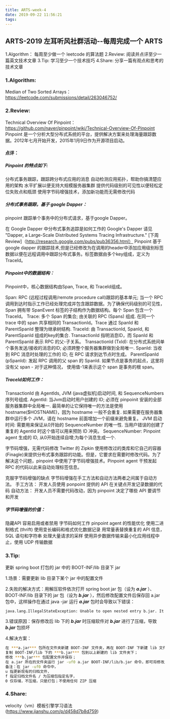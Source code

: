 ```yaml
---
title: ARTS-week-4
date: 2019-09-22 11:56:21
tags:
---
```


## ARTS-2019 左耳听风社群活动--每周完成一个 ARTS
1.Algorithm： 每周至少做一个 leetcode 的算法题
2.Review: 阅读并点评至少一篇英文技术文章
3.Tip: 学习至少一个技术技巧
4.Share: 分享一篇有观点和思考的技术文章

### 1.Algorithm:

Median of Two Sorted Arrays：https://leetcode.com/submissions/detail/263046752/

### 2.Review:

Technical Overview Of Pinpoint：https://github.com/naver/pinpoint/wiki/Technical-Overview-Of-Pinpoint
Pinpoint 是一个分析大型分布式系统的平台，提供解决方案来处理海量跟踪数据。2012年七月开始开发，2015年1月9日作为开源项目启动。

#### 点评：

##### Pinpoint 的特点如下:

分布式事务跟踪，跟踪跨分布式应用的消息
自动检测应用拓扑，帮助你搞清楚应用的架构
水平扩展以便支持大规模服务器集群
提供代码级别的可见性以便轻松定位失败点和瓶颈
使用字节码增强技术，添加新功能而无需修改代码

##### 分布式事务跟踪，基于 google Dapper：
pinpoint 跟踪单个事务中的分布式请求，基于google Dapper。

在 Google Dapper 中分布式事务追踪是如何工作的
Google's Dapper 请见 "Dapper, a Large-Scale Distributed Systems Tracing Infrastructure." [下周Review]（http://research.google.com/pubs/pub36356.html）
Pinpoint 基于 google dapper 的跟踪技术,但是已经修改为在调用的header中添加应用级别标签数据以便在远程调用中跟踪分布式事务。标签数据由多个key组成，定义为 TraceId。

##### Pinpoint中的数据结构：
Pinpoint中，核心数据结构由Span, Trace, 和 TraceId组成。

Span: RPC (远程过程调用/remote procedure call)跟踪的基本单元; 当一个 RPC 调用到达时指示工作已经处理完成并包含跟踪数据。为了确保代码级别的可见性，Span 拥有带 SpanEvent 标签的子结构作为数据结构。每个 Span 包含一个 TraceId。
Trace: 多个 Span 的集合; 由关联的 RPC (Spans) 组成. 在同一个 trace 中的 span 共享相同的 TransactionId。Trace 通过 SpanId 和 ParentSpanId 整理为继承树结构.
TraceId: 由 TransactionId, SpanId, 和 ParentSpanId 组成的key的集合. TransactionId 指明消息ID，而 SpanId 和 ParentSpanId 表示 RPC 的父-子关系。
TransactionId (TxId): 在分布式系统间单个事务发送/接收的消息的ID; 必须跨整个服务器集群做到全局唯一.
SpanId: 当收到 RPC 消息时处理的工作的 ID; 在 RPC 请求到达节点时生成。
ParentSpanId (pSpanId): 发起 RPC 调用的父 span 的 SpanId. 如果节点是事务的起点，这里将没有父 span - 对于这种情况， 使用值-1来表示这个 span 是事务的根 span。

##### TraceId如何工作：
TransactionId 由 AgentIds, JVM (java虚拟机)启动时间, 和 SequenceNumbers 序列号组成.
AgentId: 当Jvm启动时用户创建的 ID; 必须在 pinpoinit 安装的全部服务器集群中全局唯一. 最简单的让它保持唯一的方法是使用 hostname($HOSTNAME)，因为 hostname 一般不会重复. 如果需要在服务器集群中运行多个 JVM，请在 hostname 前面增加一个前缀来避免重复。
JVM 启动时间: 需要用来保证从0开始的 SequenceNumber 的唯一性. 当用户错误的创建了重复的 AgentId 时这个值可以用来预防 ID 冲突。
SequenceNumber: Pinpoint agent 生成的 ID, 从0开始连续自增;为每个消息生成一个.

字节码增强，无需代码修改
Twitter 的 Zipkin 使用修改过的类库和它自己的容器 (Finagle)来提供分布式事务跟踪的功能。但是，它要求在需要时修改代码。为了解决这个问题，pinpoint 中使用了字节码增强技术。Pinpoint agent 干预发起 RPC 的代码以此来自动处理标签信息。

克服字节码增强的缺点
字节码增强在手工方法和自动方法两者之间属于自动方法。
手工方法： 开发人员使用 ponpoint 提供的 API 在关键点开发记录数据的代码
自动方法： 开发人员不需要代码改动，因为 pinpoint 决定了哪些 API 要调节和开发

##### 字节码增强的价值：
隐藏API
容易启用或者禁用
字节码如何工作
pinpoint agent 的性能优化
使用二进制格式 (thrift)
使用变长编码和格式优化数据记录
用常量表替换重复的 API 信息，SQL 语句和字符串
处理大量请求的采样
使用异步数据传输来最小化应用线程中止，使用 UDP 传输数据


### 3.Tip:

更新 spring boot 打包的 jar 中的 BOOT-INF/lib 目录下 jar

1.场景：需要更新 lib 目录下某个 jar 中的配置文件

2.失败的解决方式：用解压软件依次打开 spring boot jar 包（设为 ***a.jar*** ）、BOOT-INF/lib 目录下的 jar 包（设为 ***b.jar*** ），然后修改配置文件后保存回 a.jar 包中，这样操作在通过 java -jar 运行 ***a.jar*** 包时会导致以下错误：
``` bash
java.lang.IllegalStateException: Unable to open nested entry b.jar. It has been compressed and nested jar files must be stored without compression
```

3.错误原因：保存修改后 lib 下的 ***b.jar*** 时压缩软件对 ***b.jar*** 进行了压缩，导致 ***b.jar*** 包损坏

4.解决方案：
``` bash
在 ***a.jar*** 包所在文件夹新建 BOOT-INF 文件夹，再在 BOOT-INF 下新建 lib 文件夹；
复制 BOOT-INF/lib 下的 ***b.jar*** 包到以上新建的 lib 文件夹下；
修改 ***b.jar*** 包配置文件并保存；
在 a.jar 所在的文件夹运行 jar -uf0 a.jar BOOT-INF/lib/b.jar 命令，即可将修改后 b.jar 无压缩地添加 a.jar 的指定路径中。
备注：在 jar -uf0 命令中，
u 指更新现有的归档文件，
f 指定归档文件名 / 为压缩包指定名字，
0 仅存储，不压缩，只是打包；不使用任何 ZIP 压缩
```

### 4.Share:

velocity（vm）模板引擎学习语法(https://www.jianshu.com/p/d458d7b8d759)